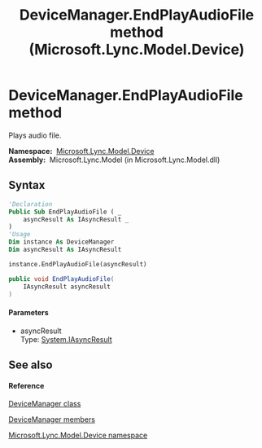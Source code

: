 ﻿---
title: DeviceManager.EndPlayAudioFile method  (Microsoft.Lync.Model.Device)
TOCTitle: 'EndPlayAudioFile method '
ms:assetid: M:Microsoft.Lync.Model.Device.DeviceManager.EndPlayAudioFile(System.IAsyncResult)_DI_3_UC_OCS14MrefLyncWPF
ms:mtpsurl: https://msdn.microsoft.com/en-us/library/microsoft.lync.model.device.devicemanager.endplayaudiofile(v=office.15)
ms:contentKeyID: 48590018
ms.date: 07/28/2014
mtps_version: v=office.15
f1_keywords:
- Microsoft.Lync.Model.Device.DeviceManager.EndPlayAudioFile
dev_langs:
- CSharp
- JScript
- VB
- other
---

# DeviceManager.EndPlayAudioFile method

Plays audio file.

**Namespace:**  [Microsoft.Lync.Model.Device](microsoft-lync-model-device-namespace_2.md)  
**Assembly:**  Microsoft.Lync.Model (in Microsoft.Lync.Model.dll)

## Syntax

``` vb
'Declaration
Public Sub EndPlayAudioFile ( _
    asyncResult As IAsyncResult _
)
'Usage
Dim instance As DeviceManager
Dim asyncResult As IAsyncResult

instance.EndPlayAudioFile(asyncResult)
```

``` csharp
public void EndPlayAudioFile(
    IAsyncResult asyncResult
)
```

#### Parameters

  - asyncResult  
    Type: [System.IAsyncResult](http://msdn2.microsoft.com/en-us/library/ft8a6455)  

## See also

#### Reference

[DeviceManager class](devicemanager-class-microsoft-lync-model-device_2.md)

[DeviceManager members](devicemanager-members-microsoft-lync-model-device_2.md)

[Microsoft.Lync.Model.Device namespace](microsoft-lync-model-device-namespace_2.md)

